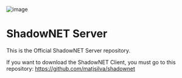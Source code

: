 ![image](https://user-images.githubusercontent.com/54675543/180582605-03ba3acd-83d3-48d2-8985-2b3b7ce8d43c.png)

# ShadowNET Server

This is the Official ShadowNET Server repository.

If you want to download the ShadowNET Client, you must go to this repository: https://github.com/matjsilva/shadownet
